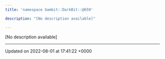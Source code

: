 ```yaml
---
title: 'namespace Gambit::DarkBit::@659'

description: "[No description available]"

---
```







[No description available]






-------------------------------

Updated on 2022-08-01 at 17:41:22 +0000